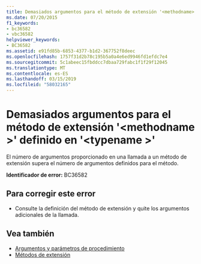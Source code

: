 ```yaml
---
title: Demasiados argumentos para el método de extensión '<methodname>'definido en'<typename>'
ms.date: 07/20/2015
f1_keywords:
- bc36582
- vbc36582
helpviewer_keywords:
- BC36582
ms.assetid: e91fd85b-6853-4377-b1d2-367752f8deec
ms.openlocfilehash: 1757f31d2b78c195b5a0a4e6ed9946fd1efdc7e4
ms.sourcegitcommit: 5c1abeec15fbddcc7dbaa729fabc1f1f29f12045
ms.translationtype: MT
ms.contentlocale: es-ES
ms.lasthandoff: 03/15/2019
ms.locfileid: "58032165"
---
```

# <a name="too-many-arguments-to-extension-method-methodname-defined-in-typename"></a>Demasiados argumentos para el método de extensión '\<methodname >' definido en '\<typename >'
El número de argumentos proporcionado en una llamada a un método de extensión supera el número de argumentos definidos para el método.  
  
 **Identificador de error:** BC36582  
  
## <a name="to-correct-this-error"></a>Para corregir este error  
  
-   Consulte la definición del método de extensión y quite los argumentos adicionales de la llamada.  
  
## <a name="see-also"></a>Vea también

- [Argumentos y parámetros de procedimiento](../../visual-basic/programming-guide/language-features/procedures/procedure-parameters-and-arguments.md)
- [Métodos de extensión](../../visual-basic/programming-guide/language-features/procedures/extension-methods.md)
